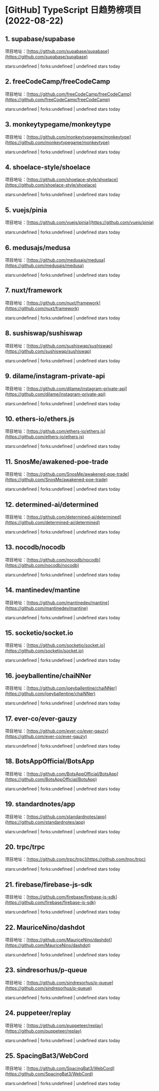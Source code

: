# [GitHub] TypeScript 日趋势榜项目(2022-08-22)

## 1. supabase/supabase 

项目地址：[https://github.com/supabase/supabase](https://github.com/supabase/supabase)

stars:undefined | forks:undefined | undefined stars today 



## 2. freeCodeCamp/freeCodeCamp 

项目地址：[https://github.com/freeCodeCamp/freeCodeCamp](https://github.com/freeCodeCamp/freeCodeCamp)

stars:undefined | forks:undefined | undefined stars today 



## 3. monkeytypegame/monkeytype 

项目地址：[https://github.com/monkeytypegame/monkeytype](https://github.com/monkeytypegame/monkeytype)

stars:undefined | forks:undefined | undefined stars today 



## 4. shoelace-style/shoelace 

项目地址：[https://github.com/shoelace-style/shoelace](https://github.com/shoelace-style/shoelace)

stars:undefined | forks:undefined | undefined stars today 



## 5. vuejs/pinia 

项目地址：[https://github.com/vuejs/pinia](https://github.com/vuejs/pinia)

stars:undefined | forks:undefined | undefined stars today 



## 6. medusajs/medusa 

项目地址：[https://github.com/medusajs/medusa](https://github.com/medusajs/medusa)

stars:undefined | forks:undefined | undefined stars today 



## 7. nuxt/framework 

项目地址：[https://github.com/nuxt/framework](https://github.com/nuxt/framework)

stars:undefined | forks:undefined | undefined stars today 



## 8. sushiswap/sushiswap 

项目地址：[https://github.com/sushiswap/sushiswap](https://github.com/sushiswap/sushiswap)

stars:undefined | forks:undefined | undefined stars today 



## 9. dilame/instagram-private-api 

项目地址：[https://github.com/dilame/instagram-private-api](https://github.com/dilame/instagram-private-api)

stars:undefined | forks:undefined | undefined stars today 



## 10. ethers-io/ethers.js 

项目地址：[https://github.com/ethers-io/ethers.js](https://github.com/ethers-io/ethers.js)

stars:undefined | forks:undefined | undefined stars today 



## 11. SnosMe/awakened-poe-trade 

项目地址：[https://github.com/SnosMe/awakened-poe-trade](https://github.com/SnosMe/awakened-poe-trade)

stars:undefined | forks:undefined | undefined stars today 



## 12. determined-ai/determined 

项目地址：[https://github.com/determined-ai/determined](https://github.com/determined-ai/determined)

stars:undefined | forks:undefined | undefined stars today 



## 13. nocodb/nocodb 

项目地址：[https://github.com/nocodb/nocodb](https://github.com/nocodb/nocodb)

stars:undefined | forks:undefined | undefined stars today 



## 14. mantinedev/mantine 

项目地址：[https://github.com/mantinedev/mantine](https://github.com/mantinedev/mantine)

stars:undefined | forks:undefined | undefined stars today 



## 15. socketio/socket.io 

项目地址：[https://github.com/socketio/socket.io](https://github.com/socketio/socket.io)

stars:undefined | forks:undefined | undefined stars today 



## 16. joeyballentine/chaiNNer 

项目地址：[https://github.com/joeyballentine/chaiNNer](https://github.com/joeyballentine/chaiNNer)

stars:undefined | forks:undefined | undefined stars today 



## 17. ever-co/ever-gauzy 

项目地址：[https://github.com/ever-co/ever-gauzy](https://github.com/ever-co/ever-gauzy)

stars:undefined | forks:undefined | undefined stars today 



## 18. BotsAppOfficial/BotsApp 

项目地址：[https://github.com/BotsAppOfficial/BotsApp](https://github.com/BotsAppOfficial/BotsApp)

stars:undefined | forks:undefined | undefined stars today 



## 19. standardnotes/app 

项目地址：[https://github.com/standardnotes/app](https://github.com/standardnotes/app)

stars:undefined | forks:undefined | undefined stars today 



## 20. trpc/trpc 

项目地址：[https://github.com/trpc/trpc](https://github.com/trpc/trpc)

stars:undefined | forks:undefined | undefined stars today 



## 21. firebase/firebase-js-sdk 

项目地址：[https://github.com/firebase/firebase-js-sdk](https://github.com/firebase/firebase-js-sdk)

stars:undefined | forks:undefined | undefined stars today 



## 22. MauriceNino/dashdot 

项目地址：[https://github.com/MauriceNino/dashdot](https://github.com/MauriceNino/dashdot)

stars:undefined | forks:undefined | undefined stars today 



## 23. sindresorhus/p-queue 

项目地址：[https://github.com/sindresorhus/p-queue](https://github.com/sindresorhus/p-queue)

stars:undefined | forks:undefined | undefined stars today 



## 24. puppeteer/replay 

项目地址：[https://github.com/puppeteer/replay](https://github.com/puppeteer/replay)

stars:undefined | forks:undefined | undefined stars today 



## 25. SpacingBat3/WebCord 

项目地址：[https://github.com/SpacingBat3/WebCord](https://github.com/SpacingBat3/WebCord)

stars:undefined | forks:undefined | undefined stars today 



